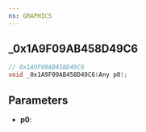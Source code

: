 ```yaml
---
ns: GRAPHICS
---
```

## _0x1A9F09AB458D49C6

```c
// 0x1A9F09AB458D49C6
void _0x1A9F09AB458D49C6(Any p0);
```

## Parameters
* **p0**:
